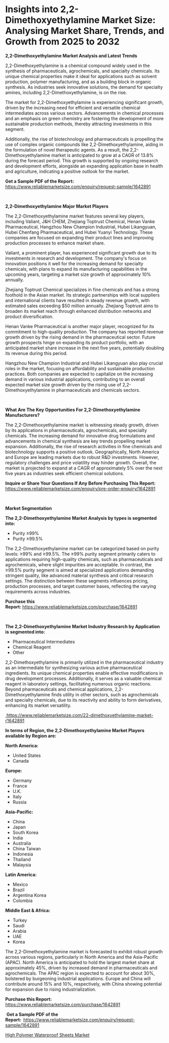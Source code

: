 <p><h1>Insights into 2,2-Dimethoxyethylamine Market Size: Analysing Market Share, Trends, and Growth from 2025 to 2032</h1></p><p><strong>2,2-Dimethoxyethylamine Market Analysis and Latest Trends</strong></p>
<p><p>2,2-Dimethoxyethylamine is a chemical compound widely used in the synthesis of pharmaceuticals, agrochemicals, and specialty chemicals. Its unique chemical properties make it ideal for applications such as solvent production, polymer manufacturing, and as a building block in organic synthesis. As industries seek innovative solutions, the demand for specialty amines, including 2,2-Dimethoxyethylamine, is on the rise.</p><p>The market for 2,2-Dimethoxyethylamine is experiencing significant growth, driven by the increasing need for efficient and versatile chemical intermediates across various sectors. Advancements in chemical processes and an emphasis on green chemistry are fostering the development of more sustainable production methods, thereby attracting investments in this segment. </p><p>Additionally, the rise of biotechnology and pharmaceuticals is propelling the use of complex organic compounds like 2,2-Dimethoxyethylamine, aiding in the formulation of novel therapeutic agents. As a result, the 2,2-Dimethoxyethylamine market is anticipated to grow at a CAGR of 13.8% during the forecast period. This growth is supported by ongoing research and development efforts, alongside an expanding application base in health and agriculture, indicating a positive outlook for the market.</p></p>
<p><strong>Get a Sample PDF of the Report:&nbsp;</strong> <a href="https://www.reliablemarketsize.com/enquiry/request-sample/1642891?utm_campaign=3226&utm_medium=2&utm_source=Github&utm_content=ia&utm_term=28032025&utm_id=22-dimethoxyethylamine">https://www.reliablemarketsize.com/enquiry/request-sample/1642891</a></p>
<p>&nbsp;</p>
<p><strong>2,2-Dimethoxyethylamine Major Market Players</strong></p>
<p><p>The 2,2-Dimethoxyethylamine market features several key players, including Valiant, J&H CHEM, Zhejiang Toptrust Chemical, Henan Vanke Pharmaceutical, Hangzhou New Champion Industrial, Hubei Likangyuan, Hubei Chenfang Pharmaceutical, and Hubei Yuanyi Technology. These companies are focused on expanding their product lines and improving production processes to enhance market share.</p><p>Valiant, a prominent player, has experienced significant growth due to its investments in research and development. The company's focus on innovation positions it well for the increasing demand for specialty chemicals, with plans to expand its manufacturing capabilities in the upcoming years, targeting a market size growth of approximately 10% annually.</p><p>Zhejiang Toptrust Chemical specializes in fine chemicals and has a strong foothold in the Asian market. Its strategic partnerships with local suppliers and international clients have resulted in steady revenue growth, with estimated sales exceeding $50 million annually. Zhejiang Toptrust aims to broaden its market reach through enhanced distribution networks and product diversification.</p><p>Henan Vanke Pharmaceutical is another major player, recognized for its commitment to high-quality production. The company has reported revenue growth driven by the rising demand in the pharmaceutical sector. Future growth prospects hinge on expanding its product portfolio, with an anticipated market share increase in the next five years, potentially doubling its revenue during this period.</p><p>Hangzhou New Champion Industrial and Hubei Likangyuan also play crucial roles in the market, focusing on affordability and sustainable production practices. Both companies are expected to capitalize on the increasing demand in various industrial applications, contributing to an overall expected market size growth driven by the rising use of 2,2-Dimethoxyethylamine in pharmaceuticals and chemicals sectors.</p></p>
<p>&nbsp;</p>
<p><strong>What Are The Key Opportunities For 2,2-Dimethoxyethylamine Manufacturers?</strong></p>
<p><p>The 2,2-Dimethoxyethylamine market is witnessing steady growth, driven by its applications in pharmaceuticals, agrochemicals, and specialty chemicals. The increasing demand for innovative drug formulations and advancements in chemical synthesis are key trends propelling market expansion. Additionally, the rise of research activities in fine chemicals and biotechnology supports a positive outlook. Geographically, North America and Europe are leading markets due to robust R&D investments. However, regulatory challenges and price volatility may hinder growth. Overall, the market is projected to expand at a CAGR of approximately 5% over the next five years as industries seek efficient chemical solutions.</p></p>
<p><strong>Inquire or Share Your Questions If Any Before Purchasing This Report:</strong> <a href="https://www.reliablemarketsize.com/enquiry/pre-order-enquiry/1642891?utm_campaign=3226&utm_medium=2&utm_source=Github&utm_content=ia&utm_term=28032025&utm_id=22-dimethoxyethylamine">https://www.reliablemarketsize.com/enquiry/pre-order-enquiry/1642891</a></p>
<p>&nbsp;</p>
<p><strong>Market Segmentation</strong></p>
<p><strong>The 2,2-Dimethoxyethylamine Market Analysis by types is segmented into:</strong></p>
<p><ul><li>Purity ≥99%</li><li>Purity ≥99.5%</li></ul></p>
<p><p>The 2,2-Dimethoxyethylamine market can be categorized based on purity levels: ≥99% and ≥99.5%. The ≥99% purity segment primarily caters to applications requiring high-quality chemicals, such as pharmaceuticals and agrochemicals, where slight impurities are acceptable. In contrast, the ≥99.5% purity segment is aimed at specialized applications demanding stringent quality, like advanced material synthesis and critical research settings. The distinction between these segments influences pricing, production processes, and target customer bases, reflecting the varying requirements across industries.</p></p>
<p><strong>Purchase this Report:&nbsp;</strong><a href="https://www.reliablemarketsize.com/purchase/1642891?utm_campaign=3226&utm_medium=2&utm_source=Github&utm_content=ia&utm_term=28032025&utm_id=22-dimethoxyethylamine">https://www.reliablemarketsize.com/purchase/1642891</a></p>
<p>&nbsp;</p>
<p><strong>The 2,2-Dimethoxyethylamine Market Industry Research by Application is segmented into:</strong></p>
<p><ul><li>Pharmaceutical Intermediates</li><li>Chemical Reagent</li><li>Other</li></ul></p>
<p><p>2,2-Dimethoxyethylamine is primarily utilized in the pharmaceutical industry as an intermediate for synthesizing various active pharmaceutical ingredients. Its unique chemical properties enable effective modifications in drug development processes. Additionally, it serves as a valuable chemical reagent in laboratory settings, facilitating numerous organic reactions. Beyond pharmaceuticals and chemical applications, 2,2-Dimethoxyethylamine finds utility in other sectors, such as agrochemicals and specialty chemicals, due to its reactivity and ability to form derivatives, enhancing its market versatility.</p></p>
<p><a href="https://www.reliablemarketsize.com/22-dimethoxyethylamine-market-r1642891?utm_campaign=3226&utm_medium=2&utm_source=Github&utm_content=ia&utm_term=28032025&utm_id=22-dimethoxyethylamine">&nbsp;https://www.reliablemarketsize.com/22-dimethoxyethylamine-market-r1642891</a></p>
<p><strong>In terms of Region, the 2,2-Dimethoxyethylamine Market Players available by Region are:</strong></p>
<p>
    <p> <strong> North America: </strong>
        <ul>
            <li>United States</li>
            <li>Canada</li>
        </ul>
        </p> 
    <p> <strong> Europe: </strong>
        <ul>
            <li>Germany</li>
            <li>France</li>
            <li>U.K.</li>
            <li>Italy</li>
            <li>Russia</li>
        </ul>
        </p> 
    <p> <strong> Asia-Pacific: </strong>
        <ul>
            <li>China</li>
            <li>Japan</li>
            <li>South Korea</li>
            <li>India</li>
            <li>Australia</li>
            <li>China Taiwan</li>
            <li>Indonesia</li>
            <li>Thailand</li>
            <li>Malaysia</li>
        </ul>
        </p> 
    <p> <strong> Latin America: </strong>
        <ul>
            <li>Mexico</li>
            <li>Brazil</li>
            <li>Argentina Korea</li>
            <li>Colombia</li>
        </ul>
        </p> 
    <p> <strong> Middle East & Africa: </strong>
        <ul>
            <li>Turkey</li>
            <li>Saudi</li>
            <li>Arabia</li>
            <li>UAE</li>
            <li>Korea</li>
        </ul>
    </p>
    </p>
<p><p>The 2,2-Dimethoxyethylamine market is forecasted to exhibit robust growth across various regions, particularly in North America and the Asia-Pacific (APAC). North America is anticipated to hold the largest market share at approximately 45%, driven by increased demand in pharmaceuticals and agrochemicals. The APAC region is expected to account for about 30%, bolstered by burgeoning industrial applications. Europe and China will contribute around 15% and 10%, respectively, with China showing potential for expansion due to rising industrialization.</p></p>
<p><strong>Purchase this Report: </strong><a href="https://www.reliablemarketsize.com/purchase/1642891?utm_campaign=3226&utm_medium=2&utm_source=Github&utm_content=ia&utm_term=28032025&utm_id=22-dimethoxyethylamine">https://www.reliablemarketsize.com/purchase/1642891</a></p>
<p>&nbsp;<strong>Get a Sample PDF of the Report:&nbsp;&nbsp;</strong><a href="https://www.reliablemarketsize.com/enquiry/request-sample/1642891?utm_campaign=3226&utm_medium=2&utm_source=Github&utm_content=ia&utm_term=28032025&utm_id=22-dimethoxyethylamine">https://www.reliablemarketsize.com/enquiry/request-sample/1642891</a></p>
<p><strong></strong></p>
<p><p><a href="https://github.com/akermigarib/Market-Research-Report-List-1/blob/main/high-polymer-waterproof-sheets-market.md?utm_campaign=3226&utm_medium=2&utm_source=Github&utm_content=ia&utm_term=28032025&utm_id=22-dimethoxyethylamine">High Polymer Waterproof Sheets Market</a></p></p>